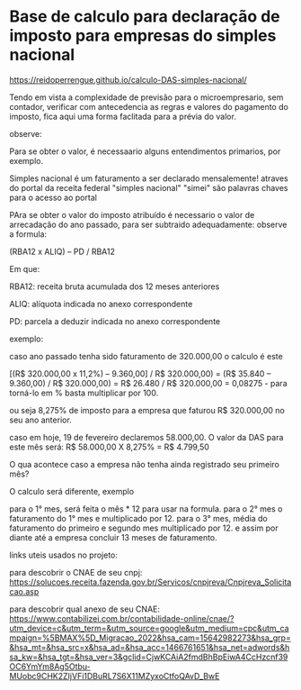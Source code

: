 # Base de calculo para declaração de imposto para empresas do simples nacional

https://reidoperrengue.github.io/calculo-DAS-simples-nacional/
 

Tendo em vista a complexidade de previsão para o microempresario, sem contador, verificar com antecedencia as regras e valores do pagamento do imposto, fica aqui uma forma faclitada para a prévia do valor.

observe:

Para se obter o valor, é necessaario alguns entendimentos primarios, por exemplo.

Simples nacional é um faturamento a ser declarado mensalemente!
atraves do portal da receita federal "simples nacional" "simei" são palavras chaves para o acesso ao portal

PAra se obter o valor do imposto atribuído é necessario o valor de arrecadação do ano passado, para ser subtraido adequadamente: observe a formula:

(RBA12 x ALIQ) – PD / RBA12

Em que:

RBA12: receita bruta acumulada dos 12 meses anteriores

ALIQ: alíquota indicada no anexo correspondente

PD: parcela a deduzir indicada no anexo correspondente


exemplo:

caso ano passado tenha sido faturamento de 320.000,00 o calculo é este

[(R$ 320.000,00 x 11,2%) – 9.360,00] / R$ 320.000,00) =
(R$ 35.840 – 9.360,00) / R$ 320.000,00) =
R$ 26.480 / R$ 320.000,00 =
0,08275 - para torná-lo em % basta multiplicar por 100.

ou seja 8,275% de imposto para a empresa que faturou R$ 320.000,00 no seu ano anterior.


caso em hoje, 19 de fevereiro declaremos 58.000,00. O valor da DAS para este mês será: R$ 58.000,00 X 8,275% = R$ 4.799,50


O qua acontece caso a empresa não tenha ainda registrado seu primeiro mês?

O calculo será diferente, exemplo

para o 1° mes, será feita o mês * 12 para usar na formula.
para o 2° mes o faturamento do 1° mes e multiplicado por 12.
para o 3° mes, média do faturamento do primeiro e segundo mes multiplicado por 12.
e assim por diante até a empresa concluir 13 meses de faturamento.



links uteis usados no projeto:

para descobrir o CNAE de seu cnpj: https://solucoes.receita.fazenda.gov.br/Servicos/cnpjreva/Cnpjreva_Solicitacao.asp

para descobrir qual anexo de seu CNAE: https://www.contabilizei.com.br/contabilidade-online/cnae/?utm_device=c&utm_term=&utm_source=google&utm_medium=cpc&utm_campaign=%5BMAX%5D_Migracao_2022&hsa_cam=15642982273&hsa_grp=&hsa_mt=&hsa_src=x&hsa_ad=&hsa_acc=1466761651&hsa_net=adwords&hsa_kw=&hsa_tgt=&hsa_ver=3&gclid=CjwKCAiA2fmdBhBpEiwA4CcHzcnf39OC6YmYm8Ag5Otbu-MUobc9CHK2ZIjVFi1DBuRL7S6X11MZyxoCtfoQAvD_BwE